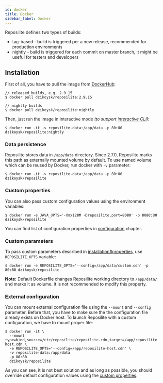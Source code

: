 ```yaml
---
id: docker
title: Docker
sidebar_label: Docker
---
```


Reposilite defines two types of builds:
* tag-based - build is triggered per a new release, recommended for production environments
* nightly - build is triggered for each commit on master branch, it might be useful for testers and developers

## Installation

First of all, you have to pull the image from [DockerHub](https://hub.docker.com/r/dzikoysk/reposilite):

```shell-session
// released builds, e.g. 2.9.15
$ docker pull dzikoysk/reposilite:2.9.15

// nightly builds
$ docker pull dzikoysk/reposilite:nightly
```

Then, 
just run the image in interactive mode 
*(to support [interactive CLI](install#interactive-cli))*:

```console
$ docker run -it -v reposilite-data:/app/data -p 80:80 dzikoysk/reposilite:nightly
```

### Data persistence
Reposilite stores data in `/app/data` directory. 
Since 2.7.0, 
Reposilite marks this path as externally mounted volume by default.
To use named volume which can be reused by Docker,
run docker with `-v` parameter:

```console
$ docker run -it -v reposilite-data:/app/data -p 80:80 dzikoysk/reposilite
```

### Custom properties

You can also pass custom configuration values using the environment variables:

```shell-session
$ docker run -e JAVA_OPTS='-Xmx128M -Dreposilite.port=8080' -p 8080:80 dzikoysk/reposilite
```

You can find list of configuration properties in [configuration](configuration) chapter.

### Custom parameters
To pass custom parameters described in [installation#properties](install#properties), use `REPOSILITE_OPTS` variable:

```shell-session
$ docker run -e REPOSILITE_OPTS='--config=/app/data/custom.cdn' -p 80:80 dzikoysk/reposilite
```

**Note:** Default Dockerfile changes Reposilite working directory to `/app/data/` and marks it as volume.
It is not recommended to modify this property.

### External configuration
You can mount external configuration file using the `--mount` and `--config` parameter.
Before that, you have to make sure the the configuration file already exists on Docker host. 
To launch Reposilite with a custom configuration, we have to mount proper file:

```console
$ docker run -it \
  --mount type=bind,source=/etc/reposilite/reposilite.cdn,target=/app/reposilite-host.cdn \
  -e REPOSILITE_OPTS='--config=/app/reposilite-host.cdn' \
  -v reposilite-data:/app/data
  -p 80:80
  dzikoysk/reposilite
```

As you can see, it is not best solution and as long as possible, 
you should override default configuration values using the [custom properties](#custom-properties).
